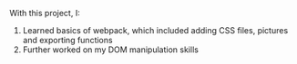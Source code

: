 With this project, I: 
1) Learned basics of webpack, which included adding CSS files, pictures and exporting functions
2) Further worked on my DOM manipulation skills